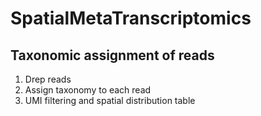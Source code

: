 # SpatialMetaTranscriptomics

## Taxonomic assignment of reads
1. Drep reads
2. Assign taxonomy to each read
3. UMI filtering and spatial distribution table
